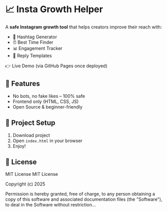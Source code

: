 # 📈 Insta Growth Helper

A **safe Instagram growth tool** that helps creators improve their reach with:
- 🔖 Hashtag Generator
- ⏰ Best Time Finder
- 📊 Engagement Tracker
- 💬 Reply Templates

👉 Live Demo (via GitHub Pages once deployed)

## 🚀 Features
- No bots, no fake likes – 100% safe
- Frontend only (HTML, CSS, JS)
- Open Source & beginner-friendly

## 📂 Project Setup
1. Download project
2. Open `index.html` in your browser
3. Enjoy!

## 📜 License
MIT License
MIT License

Copyright (c) 2025

Permission is hereby granted, free of charge, to any person obtaining a copy
of this software and associated documentation files (the "Software"), to deal
in the Software without restriction...
